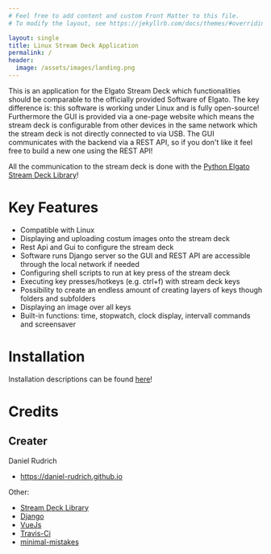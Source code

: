 ```yaml
---
# Feel free to add content and custom Front Matter to this file.
# To modify the layout, see https://jekyllrb.com/docs/themes/#overriding-theme-defaults

layout: single
title: Linux Stream Deck Application
permalink: /
header:
  image: /assets/images/landing.png
---
```


This is an application for the Elgato Stream Deck which functionalities should be comparable to the officially provided Software of Elgato. The key difference is: this software is working under Linux and is fully open-source! Furthermore the GUI is provided via a one-page website which means the stream deck is configurable from other devices in the same network which the stream deck is not directly connected to via USB.
The GUI communicates with the backend via a REST API, so if you don't like it feel free to build a new one using the REST API!

All the communication to the stream deck is done with the [Python Elgato Stream Deck Library](https://github.com/abcminiuser/python-elgato-streamdeck)! 

# Key Features

* Compatible with Linux
* Displaying and uploading costum images onto the stream deck
* Rest Api and Gui to configure the stream deck
* Software runs Django server so the GUI and REST API are accessible through the local network if needed
* Configuring shell scripts to run at key press of the stream deck
* Executing key presses/hotkeys (e.g. ctrl+f) with stream deck keys
* Possibility to create an endless amount of creating layers of keys though folders and subfolders
* Displaying an image over all keys
* Built-in functions: time, stopwatch, clock display, intervall commands and screensaver
	
# Installation

Installation descriptions can be found [here](https://daniel-rudrich.github.io/streamdeck-application/installation/)!

# Credits

## Creater

Daniel Rudrich

* https://daniel-rudrich.github.io

Other:

* [Stream Deck Library](https://github.com/abcminiuser/python-elgato-streamdeck)
* [Django](https://www.djangoproject.com/)
* [VueJs](https://vuejs.org/)
* [Travis-Ci](https://travis-ci.org/)
* [minimal-mistakes](https://mademistakes.com/work/minimal-mistakes-jekyll-theme/)
